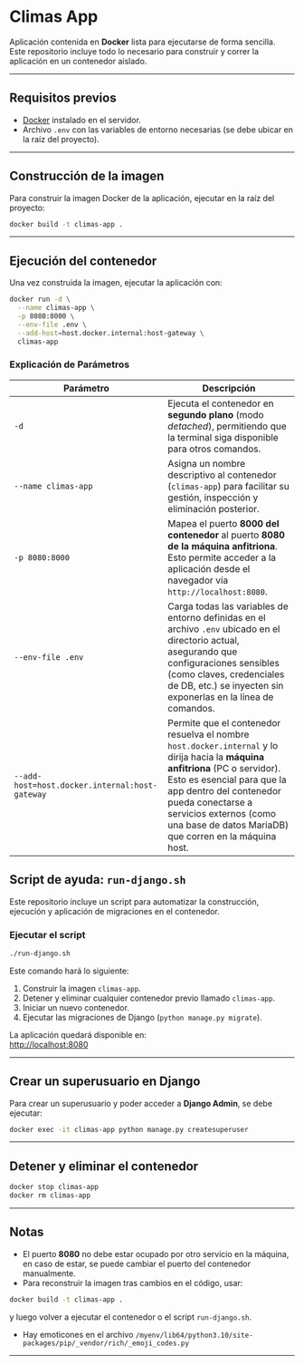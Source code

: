 # Climas App

Aplicación contenida en **Docker** lista para ejecutarse de forma sencilla.  
Este repositorio incluye todo lo necesario para construir y correr la aplicación en un contenedor aislado.

---

## Requisitos previos

- [Docker](https://docs.docker.com/get-docker/) instalado en el servidor.
- Archivo `.env` con las variables de entorno necesarias (se debe ubicar en la raíz del proyecto).

---

## Construcción de la imagen

Para construir la imagen Docker de la aplicación, ejecutar en la raíz del proyecto:

```bash
docker build -t climas-app .
```
---
## Ejecución del contenedor

Una vez construida la imagen, ejecutar la aplicación con:
```bash
docker run -d \
  --name climas-app \
  -p 8080:8000 \
  --env-file .env \
  --add-host=host.docker.internal:host-gateway \
  climas-app

```

### Explicación de Parámetros

| Parámetro | Descripción |
|----------|-------------|
| `-d` | Ejecuta el contenedor en **segundo plano** (modo *detached*), permitiendo que la terminal siga disponible para otros comandos. |
| `--name climas-app` | Asigna un nombre descriptivo al contenedor (`climas-app`) para facilitar su gestión, inspección y eliminación posterior. |
| `-p 8080:8000` | Mapea el puerto **8000 del contenedor** al puerto **8080 de la máquina anfitriona**. Esto permite acceder a la aplicación desde el navegador vía `http://localhost:8080`. |
| `--env-file .env` | Carga todas las variables de entorno definidas en el archivo `.env` ubicado en el directorio actual, asegurando que configuraciones sensibles (como claves, credenciales de DB, etc.) se inyecten sin exponerlas en la línea de comandos. |
| `--add-host=host.docker.internal:host-gateway` | Permite que el contenedor resuelva el nombre `host.docker.internal` y lo dirija hacia la **máquina anfitriona** (PC o servidor). Esto es esencial para que la app dentro del contenedor pueda conectarse a servicios externos (como una base de datos MariaDB) que corren en la máquina host. |


## Script de ayuda: `run-django.sh`

Este repositorio incluye un script para automatizar la construcción, ejecución y aplicación de migraciones en el contenedor.

### Ejecutar el script

```bash
./run-django.sh
```

Este comando hará lo siguiente:

1. Construir la imagen `climas-app`.  
2. Detener y eliminar cualquier contenedor previo llamado `climas-app`.  
3. Iniciar un nuevo contenedor.  
4. Ejecutar las migraciones de Django (`python manage.py migrate`).  

La aplicación quedará disponible en:  
[http://localhost:8080](http://localhost:8080)

---

## Crear un superusuario en Django

Para crear un superusuario y poder acceder a **Django Admin**, se debe ejecutar:

```bash
docker exec -it climas-app python manage.py createsuperuser
```

---


## Detener y eliminar el contenedor

```bash
docker stop climas-app
docker rm climas-app
```

---

## Notas

- El puerto **8080** no debe estar ocupado por otro servicio en la máquina, en caso de estar, se puede cambiar el puerto del contenedor manualmente.  
- Para reconstruir la imagen tras cambios en el código, usar:

```bash
docker build -t climas-app .
```

y luego volver a ejecutar el contenedor o el script `run-django.sh`.
- Hay emoticones en el archivo
`/myenv/lib64/python3.10/site-packages/pip/_vendor/rich/_emoji_codes.py`

---
